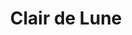 ---
layout: product
product_id: 1419060740158
id: 1419060740158
title: Clair de Lune
body_html: >-
  <p>Taken in North Vancouver, BC shortly after the New Year in 2018.</p>

  <p>Taken from our old apartment in North Vancouver, this shot of the Lions Gate bridge lit up at night while a sea of rolling fog flows through, makes it so much more than just a photograph. There’s something so calming to this piece that almost tells a story all on its own.</p>

  <p> </p>
vendor: Connell McCarthy
product_type: Posters, Prints, & Visual Artwork
created_at: 2018-08-22T19:44:04-04:00
handle: clair-de-lune
updated_at: 2022-06-27T13:51:55-04:00
published_at: 2018-08-22T19:38:24-04:00
template_suffix: ""
status: active
published_scope: global
tags: aerial, Batch 01, bridge, city, fog, foggy, moon, night, Print
admin_graphql_api_id: gid://shopify/Product/1419060740158
variants:
  - id: 39574821011518
    product_id: 1419060740158
    title: 8x10" / Full Colour
    price: "35.00"
    sku: CM-PP-B1-03-XXS-FC
    position: 1
    inventory_policy: continue
    compare_at_price: null
    fulfillment_service: manual
    inventory_management: shopify
    option1: 8x10"
    option2: Full Colour
    option3: null
    created_at: 2021-08-30T12:30:41-04:00
    updated_at: 2022-02-07T15:24:45-05:00
    taxable: true
    barcode: ""
    grams: 208
    image_id: 6301648257086
    weight: 0.208
    weight_unit: kg
    inventory_item_id: 41669261197374
    inventory_quantity: 100
    old_inventory_quantity: 100
    requires_shipping: true
    admin_graphql_api_id: gid://shopify/ProductVariant/39574821011518
  - id: 39574821863486
    product_id: 1419060740158
    title: 8x10" / Black & White
    price: "35.00"
    sku: CM-PP-B1-03-XXS-BW
    position: 2
    inventory_policy: continue
    compare_at_price: null
    fulfillment_service: manual
    inventory_management: shopify
    option1: 8x10"
    option2: Black & White
    option3: null
    created_at: 2021-08-30T12:30:57-04:00
    updated_at: 2022-02-07T15:24:45-05:00
    taxable: true
    barcode: ""
    grams: 208
    image_id: 6301648224318
    weight: 0.208
    weight_unit: kg
    inventory_item_id: 41669262049342
    inventory_quantity: 100
    old_inventory_quantity: 100
    requires_shipping: true
    admin_graphql_api_id: gid://shopify/ProductVariant/39574821863486
  - id: 12375471390782
    product_id: 1419060740158
    title: 8.5x11" / Full Colour
    price: "35.00"
    sku: CM-PP-B1-03-XS-FC
    position: 3
    inventory_policy: continue
    compare_at_price: null
    fulfillment_service: manual
    inventory_management: shopify
    option1: 8.5x11"
    option2: Full Colour
    option3: null
    created_at: 2018-08-22T19:44:04-04:00
    updated_at: 2022-02-07T15:24:45-05:00
    taxable: true
    barcode: ""
    grams: 208
    image_id: 6301648257086
    weight: 0.208
    weight_unit: kg
    inventory_item_id: 12538704265278
    inventory_quantity: 98
    old_inventory_quantity: 98
    requires_shipping: true
    admin_graphql_api_id: gid://shopify/ProductVariant/12375471390782
  - id: 13495918035006
    product_id: 1419060740158
    title: 8.5x11" / Black & White
    price: "35.00"
    sku: CM-PP-B1-03-XS-BW
    position: 4
    inventory_policy: continue
    compare_at_price: null
    fulfillment_service: manual
    inventory_management: shopify
    option1: 8.5x11"
    option2: Black & White
    option3: null
    created_at: 2018-09-24T15:14:02-04:00
    updated_at: 2022-02-07T15:24:50-05:00
    taxable: true
    barcode: ""
    grams: 208
    image_id: 6301648224318
    weight: 0.208
    weight_unit: kg
    inventory_item_id: 12655287631934
    inventory_quantity: 100
    old_inventory_quantity: 100
    requires_shipping: true
    admin_graphql_api_id: gid://shopify/ProductVariant/13495918035006
  - id: 12375471423550
    product_id: 1419060740158
    title: 13x19" / Full Colour
    price: "40.00"
    sku: CM-PP-B1-03-S-FC
    position: 5
    inventory_policy: continue
    compare_at_price: null
    fulfillment_service: manual
    inventory_management: shopify
    option1: 13x19"
    option2: Full Colour
    option3: null
    created_at: 2018-08-22T19:44:04-04:00
    updated_at: 2022-02-07T15:24:50-05:00
    taxable: true
    barcode: ""
    grams: 208
    image_id: 6301648257086
    weight: 0.208
    weight_unit: kg
    inventory_item_id: 12538704298046
    inventory_quantity: 100
    old_inventory_quantity: 100
    requires_shipping: true
    admin_graphql_api_id: gid://shopify/ProductVariant/12375471423550
  - id: 13495918133310
    product_id: 1419060740158
    title: 13x19" / Black & White
    price: "40.00"
    sku: CM-PP-B1-03-S-BW
    position: 6
    inventory_policy: continue
    compare_at_price: null
    fulfillment_service: manual
    inventory_management: shopify
    option1: 13x19"
    option2: Black & White
    option3: null
    created_at: 2018-09-24T15:14:12-04:00
    updated_at: 2022-02-07T15:24:51-05:00
    taxable: true
    barcode: ""
    grams: 208
    image_id: 6301648224318
    weight: 0.208
    weight_unit: kg
    inventory_item_id: 12655287730238
    inventory_quantity: 101
    old_inventory_quantity: 101
    requires_shipping: true
    admin_graphql_api_id: gid://shopify/ProductVariant/13495918133310
  - id: 39574824419390
    product_id: 1419060740158
    title: 16x20" / Full Colour
    price: "50.00"
    sku: CM-PP-B1-03-M-FC
    position: 7
    inventory_policy: continue
    compare_at_price: null
    fulfillment_service: manual
    inventory_management: shopify
    option1: 16x20"
    option2: Full Colour
    option3: null
    created_at: 2021-08-30T12:31:47-04:00
    updated_at: 2022-02-07T15:24:50-05:00
    taxable: true
    barcode: ""
    grams: 208
    image_id: 6301648257086
    weight: 0.208
    weight_unit: kg
    inventory_item_id: 41669264605246
    inventory_quantity: 100
    old_inventory_quantity: 100
    requires_shipping: true
    admin_graphql_api_id: gid://shopify/ProductVariant/39574824419390
  - id: 39574825205822
    product_id: 1419060740158
    title: 16x20" / Black & White
    price: "50.00"
    sku: CM-PP-B1-03-M-BW
    position: 8
    inventory_policy: continue
    compare_at_price: null
    fulfillment_service: manual
    inventory_management: shopify
    option1: 16x20"
    option2: Black & White
    option3: null
    created_at: 2021-08-30T12:32:03-04:00
    updated_at: 2022-02-07T15:24:50-05:00
    taxable: true
    barcode: ""
    grams: 208
    image_id: 6301648224318
    weight: 0.208
    weight_unit: kg
    inventory_item_id: 41669265391678
    inventory_quantity: 100
    old_inventory_quantity: 100
    requires_shipping: true
    admin_graphql_api_id: gid://shopify/ProductVariant/39574825205822
  - id: 39574826582078
    product_id: 1419060740158
    title: 20x24" / Full Colour
    price: "60.00"
    sku: CM-PP-B1-03-L-FC
    position: 9
    inventory_policy: continue
    compare_at_price: null
    fulfillment_service: manual
    inventory_management: shopify
    option1: 20x24"
    option2: Full Colour
    option3: null
    created_at: 2021-08-30T12:32:27-04:00
    updated_at: 2022-02-07T15:24:55-05:00
    taxable: true
    barcode: ""
    grams: 208
    image_id: 6301648257086
    weight: 0.208
    weight_unit: kg
    inventory_item_id: 41669266767934
    inventory_quantity: 100
    old_inventory_quantity: 100
    requires_shipping: true
    admin_graphql_api_id: gid://shopify/ProductVariant/39574826582078
  - id: 39574827434046
    product_id: 1419060740158
    title: 20x24" / Black & White
    price: "60.00"
    sku: CM-PP-B1-03-L-BW
    position: 10
    inventory_policy: continue
    compare_at_price: null
    fulfillment_service: manual
    inventory_management: shopify
    option1: 20x24"
    option2: Black & White
    option3: null
    created_at: 2021-08-30T12:32:39-04:00
    updated_at: 2022-02-07T15:24:55-05:00
    taxable: true
    barcode: ""
    grams: 208
    image_id: 6301648224318
    weight: 0.208
    weight_unit: kg
    inventory_item_id: 41669267619902
    inventory_quantity: 100
    old_inventory_quantity: 100
    requires_shipping: true
    admin_graphql_api_id: gid://shopify/ProductVariant/39574827434046
  - id: 39574829531198
    product_id: 1419060740158
    title: 20x30" / Full Colour
    price: "70.00"
    sku: CM-PP-B1-03-XL-FC
    position: 11
    inventory_policy: continue
    compare_at_price: null
    fulfillment_service: manual
    inventory_management: shopify
    option1: 20x30"
    option2: Full Colour
    option3: null
    created_at: 2021-08-30T12:33:12-04:00
    updated_at: 2022-02-07T15:24:55-05:00
    taxable: true
    barcode: ""
    grams: 208
    image_id: 6301648257086
    weight: 0.208
    weight_unit: kg
    inventory_item_id: 41669269717054
    inventory_quantity: 100
    old_inventory_quantity: 100
    requires_shipping: true
    admin_graphql_api_id: gid://shopify/ProductVariant/39574829531198
  - id: 39574830284862
    product_id: 1419060740158
    title: 20x30" / Black & White
    price: "70.00"
    sku: CM-PP-B1-03-XL-BW
    position: 12
    inventory_policy: continue
    compare_at_price: null
    fulfillment_service: manual
    inventory_management: shopify
    option1: 20x30"
    option2: Black & White
    option3: null
    created_at: 2021-08-30T12:33:29-04:00
    updated_at: 2022-02-07T15:24:55-05:00
    taxable: true
    barcode: ""
    grams: 208
    image_id: 6301648224318
    weight: 0.208
    weight_unit: kg
    inventory_item_id: 41669270437950
    inventory_quantity: 100
    old_inventory_quantity: 100
    requires_shipping: true
    admin_graphql_api_id: gid://shopify/ProductVariant/39574830284862
  - id: 39574831693886
    product_id: 1419060740158
    title: 24x36" / Full Colour
    price: "90.00"
    sku: CM-PP-B1-03-XXL-FC
    position: 13
    inventory_policy: continue
    compare_at_price: null
    fulfillment_service: manual
    inventory_management: shopify
    option1: 24x36"
    option2: Full Colour
    option3: null
    created_at: 2021-08-30T12:33:57-04:00
    updated_at: 2022-02-07T15:24:55-05:00
    taxable: true
    barcode: ""
    grams: 208
    image_id: 6301648257086
    weight: 0.208
    weight_unit: kg
    inventory_item_id: 41669271879742
    inventory_quantity: 100
    old_inventory_quantity: 100
    requires_shipping: true
    admin_graphql_api_id: gid://shopify/ProductVariant/39574831693886
  - id: 39574832480318
    product_id: 1419060740158
    title: 24x36" / Black & White
    price: "90.00"
    sku: CM-PP-B1-03-XXL-BW
    position: 14
    inventory_policy: continue
    compare_at_price: null
    fulfillment_service: manual
    inventory_management: shopify
    option1: 24x36"
    option2: Black & White
    option3: null
    created_at: 2021-08-30T12:34:13-04:00
    updated_at: 2022-02-07T15:24:56-05:00
    taxable: true
    barcode: ""
    grams: 208
    image_id: 6301648224318
    weight: 0.208
    weight_unit: kg
    inventory_item_id: 41669272666174
    inventory_quantity: 100
    old_inventory_quantity: 100
    requires_shipping: true
    admin_graphql_api_id: gid://shopify/ProductVariant/39574832480318
  - id: 39574834413630
    product_id: 1419060740158
    title: 30x40" / Full Colour
    price: "100.00"
    sku: CM-PP-B1-03-XXXL-FC
    position: 15
    inventory_policy: continue
    compare_at_price: null
    fulfillment_service: manual
    inventory_management: shopify
    option1: 30x40"
    option2: Full Colour
    option3: null
    created_at: 2021-08-30T12:34:46-04:00
    updated_at: 2022-02-07T15:25:04-05:00
    taxable: true
    barcode: ""
    grams: 208
    image_id: 6301648257086
    weight: 0.208
    weight_unit: kg
    inventory_item_id: 41669274599486
    inventory_quantity: 100
    old_inventory_quantity: 100
    requires_shipping: true
    admin_graphql_api_id: gid://shopify/ProductVariant/39574834413630
  - id: 39574835298366
    product_id: 1419060740158
    title: 30x40" / Black & White
    price: "100.00"
    sku: CM-PP-B1-03-XXXL-BW
    position: 16
    inventory_policy: continue
    compare_at_price: null
    fulfillment_service: manual
    inventory_management: shopify
    option1: 30x40"
    option2: Black & White
    option3: null
    created_at: 2021-08-30T12:35:01-04:00
    updated_at: 2022-02-07T15:25:02-05:00
    taxable: true
    barcode: ""
    grams: 208
    image_id: 6301648224318
    weight: 0.208
    weight_unit: kg
    inventory_item_id: 41669275484222
    inventory_quantity: 100
    old_inventory_quantity: 100
    requires_shipping: true
    admin_graphql_api_id: gid://shopify/ProductVariant/39574835298366
options:
  - id: 1948193652798
    product_id: 1419060740158
    name: Size
    position: 1
    values:
      - 8x10"
      - 8.5x11"
      - 13x19"
      - 16x20"
      - 20x24"
      - 20x30"
      - 24x36"
      - 30x40"
  - id: 2010266075198
    product_id: 1419060740158
    name: Color
    position: 2
    values:
      - Full Colour
      - Black & White
images:
  - id: 6301648257086
    product_id: 1419060740158
    position: 1
    created_at: 2019-03-17T12:59:06-04:00
    updated_at: 2019-10-20T18:44:16-04:00
    alt: null
    width: 1000
    height: 1500
    src: https://cdn.shopify.com/s/files/1/1624/2355/products/CM---Clair-de-Lune-_Product-Mockup-2019.jpg?v=1571611456
    variant_ids:
      - 12375471390782
      - 12375471423550
      - 39574821011518
      - 39574824419390
      - 39574826582078
      - 39574829531198
      - 39574831693886
      - 39574834413630
    admin_graphql_api_id: gid://shopify/ProductImage/6301648257086
  - id: 6301648224318
    product_id: 1419060740158
    position: 2
    created_at: 2019-03-17T12:59:05-04:00
    updated_at: 2019-10-20T18:44:16-04:00
    alt: null
    width: 1000
    height: 1500
    src: https://cdn.shopify.com/s/files/1/1624/2355/products/CM---Clair-de-Lune-_Product-Mockup-2019_-B_W.jpg?v=1571611456
    variant_ids:
      - 13495918035006
      - 13495918133310
      - 39574821863486
      - 39574825205822
      - 39574827434046
      - 39574830284862
      - 39574832480318
      - 39574835298366
    admin_graphql_api_id: gid://shopify/ProductImage/6301648224318
  - id: 28222325588030
    product_id: 1419060740158
    position: 3
    created_at: 2021-05-03T10:40:21-04:00
    updated_at: 2021-05-03T10:40:21-04:00
    alt: null
    width: 2000
    height: 1800
    src: https://cdn.shopify.com/s/files/1/1624/2355/products/PAR0001.png?v=1620052821
    variant_ids: []
    admin_graphql_api_id: gid://shopify/ProductImage/28222325588030
image:
  id: 6301648257086
  product_id: 1419060740158
  position: 1
  created_at: 2019-03-17T12:59:06-04:00
  updated_at: 2019-10-20T18:44:16-04:00
  alt: null
  width: 1000
  height: 1500
  src: https://cdn.shopify.com/s/files/1/1624/2355/products/CM---Clair-de-Lune-_Product-Mockup-2019.jpg?v=1571611456
  variant_ids:
    - 12375471390782
    - 12375471423550
    - 39574821011518
    - 39574824419390
    - 39574826582078
    - 39574829531198
    - 39574831693886
    - 39574834413630
  admin_graphql_api_id: gid://shopify/ProductImage/6301648257086

---